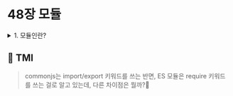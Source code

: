 # 48장 모듈

<details>

<summary> 1. 모듈인란? </summary>

```
모듈이란 애플리케이션을 구성하는 개별적 요소로서 재사용 가능한 코드 조각을 말합니다.
일반적으로 모듈은 기능을 기준으로 파일 단위로 분리하고 각 모듈은 자신만의 파일 스코프를 지닙니다.
하지만, 자바스크립트는 script 태그로 분리해도 하나의 자바스크립트 파일 내에 있는 것처럼 동작합니다.
이는 CommonJS의 도입으로 파일이 자신만의 파일/모듈 스코프를 가질 수 있게 했습니다.
import와 export 키워드를 통해 모듈 내의 자산 (변수, 함수, 객체 등)을 선택적으로 공개/재사용할 수 있습니다.
```

</details>

## 💭 TMI

> commonjs는 import/export 키워드를 쓰는 반면, ES 모듈은 require 키워드를 쓰는 걸로 알고 있는데, 다른 차이점은 뭘까?🤔
